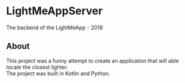 # LightMeAppServer
The backend of the LightMeApp - 2018

## About
This project was a funny attempt to create an application that will able locate the closest lighter.<br />
The project was built in Kotlin and Python.
